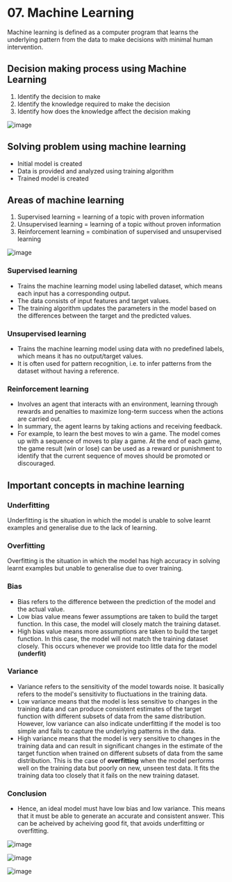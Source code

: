 # 07. Machine Learning
Machine learning is defined as a computer program that learns the underlying pattern from the data to make decisions with minimal human intervention.

## Decision making process using Machine Learning
1. Identify the decision to make
2. Identify the knowledge required to make the decision
3. Identify how does the knowledge affect the decision making

![image](https://github.com/user-attachments/assets/cab6c6ec-29ab-4f4c-a991-c176b3365eec)

## Solving problem using machine learning
- Initial model is created
- Data is provided and analyzed using training algorithm
- Trained model is created

## Areas of machine learning
1. Supervised learning = learning of a topic with proven information
2. Unsupervised learning = learning of a topic without proven information
3. Reinforcement learning = combination of supervised and unsupervised learning

![image](https://github.com/user-attachments/assets/d5b1fc85-182c-431d-b4be-86c2a39808d1)

### Supervised learning
- Trains the machine learning model using labelled dataset, which means each input has a corresponding output.
- The data consists of input features and target values.
- The training algorithm updates the parameters in the model based on the differences between the target and the predicted values.

### Unsupervised learning
- Trains the machine learning model using data with no predefined labels, which means it has no output/target values.
- It is often used for pattern recognition, i.e. to infer patterns from the dataset without having a reference.

### Reinforcement learning
- Involves an agent that interacts with an environment, learning through rewards and penalties to maximize long-term success when the actions are carried out.
- In summary, the agent learns by taking actions and receiving feedback.
- For example, to learn the best moves to win a game. The model comes up with a sequence of moves to play a game. At the end of each game, the game result (win or lose) can be used as a reward or punishment to identify that the current sequence of moves should be promoted or
discouraged.

## Important concepts in machine learning

### Underfitting
Underfitting is the situation in which the model is unable to solve learnt examples and generalise due to the lack of learning.

### Overfitting
Overfitting is the situation in which the model has high accuracy in solving learnt examples but unable to generalise due to over training.

### Bias
- Bias refers to the difference between the prediction of the model and the actual value.
- Low bias value means fewer assumptions are taken to build the target function. In this case, the model will closely match the training dataset.
- High bias value means more assumptions are taken to build the target function. In this case, the model will not match the training dataset closely. This occurs whenever we provide too little data for the model **(underfit)**

### Variance
- Variance refers to the sensitivity of the model towards noise. It basically refers to the model's sensitivity to fluctuations in the training data. 
- Low variance means that the model is less sensitive to changes in the training data and can produce consistent estimates of the target function with different subsets of data from the same distribution. However, low variance can also indicate underfitting if the model is too simple and fails to capture the underlying patterns in the data.
- High variance means that the model is very sensitive to changes in the training data and can result in significant changes in the estimate of the target function when trained on different subsets of data from the same distribution. This is the case of **overfitting** when the model performs well on the training data but poorly on new, unseen test data. It fits the training data too closely that it fails on the new training dataset. 

### Conclusion
- Hence, an ideal model must have low bias and low variance. This means that it must be able to generate an accurate and consistent answer. This can be acheived by acheiving good fit, that avoids underfitting or overfitting.

![image](https://github.com/user-attachments/assets/8680c083-925a-48b3-8347-8d29e5387520)

![image](https://github.com/user-attachments/assets/9d93bf48-1f35-4fcf-9af9-f86a2bbdcb84)

![image](https://github.com/user-attachments/assets/6061d9b5-9f33-4403-ae88-361baf129ca2)


